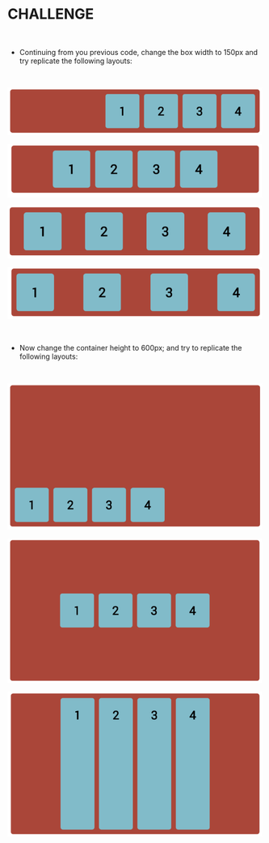 CHALLENGE
=========

 

-   Continuing from you previous code, change the box width to 150px and try
    replicate the following layouts:

 

![](img/img1.png)

![](img/img2.png)

![](img/img3.png)

![](img/img4.png)

 

-   Now change the container height to 600px; and try to replicate the following
    layouts:

 

![](img/img5.png)

![](img/img6.png)

![](img/img7.png)

